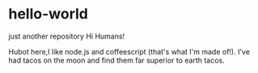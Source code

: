 # hello-world
just another repository
Hi Humans!

Hubot here,I like node.js and coffeescript (that's what I'm made of!).
I've had tacos on the moon and find them far superior to earth tacos.
